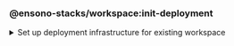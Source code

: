 <!-- markdownlint-disable MD041 -->

### @ensono-stacks/workspace:init-deployment

<details>
<summary>Set up deployment infrastructure for existing workspace</summary>
Set up configuration for deployment & infra for the workspace.

Allows you to choose your recommended 3rd party provider options.

## Prerequisites

Workspace FE scaffolded using the `@ensono-stack/workspace:init` generator.

## Usage

Scaffold your NX workspace with deployment config using the following command:

```bash
nx g @ensono-stacks/workspace:init-deployment
```

### Command line arguments

Interactive options can instead be passed via the command line:

| Option           | Description                  | Type | Accepted Values | Default |
| ---------------- | ---------------------------- | ---- | --------------- | ------- |
| --pipelineRunner | Which pipeline runner to use | enum | [taskctl, none] | taskctl |

### Generator Output

If `--pipelineRunner=taskctl` is passed, the generator will also create a `build` directory:

```cs
├── workspace root
│   ├── build
│   ├── ├── azDevOps
│   ├── ├── ├── azuredevops-runner.yaml - Azure Devops pipeline definition. Consumes `stages` and `vars` files in this directory
│   ├── ├── ├── azuredevops-stages.yaml - Azure Devops pipeline stages
│   ├── ├── ├── azuredevops-vars.yaml - Azure Devops variable definitions required by the pipeline
│   ├── ├── taskctl
│   ├── ├── ├── contexts.yaml - Context definitions for taskctl
│   ├── ├── ├── tasks.yaml - Task definitions for taskctl to be consumed by the pipeline
```

`nx.json` is also updated with the pipeline runner entry

```json
"@ensono-stacks/workspace": {
    "init": {
        "pipelineRunner": "taskctl"
    }
}
```

This sets up a CI/CD pipeline to provide a smooth collaborative workflow.

Currently supported pipeline tools are [Azure Devops](https://azure.microsoft.com/en-gb/products/devops/) and [taskctl](https://github.com/taskctl/taskctl).

:::caution

The `build` files will only be generated if required project values have been collected from the [Stacks CLI](../nx_monorepo.md#option-1-stacks-cli) or through the [@ensono-stacks/create-stacks-workspace](../nx_monorepo.md#option-2-create-stacks-workspace-generator) plugin.

:::

</details>

